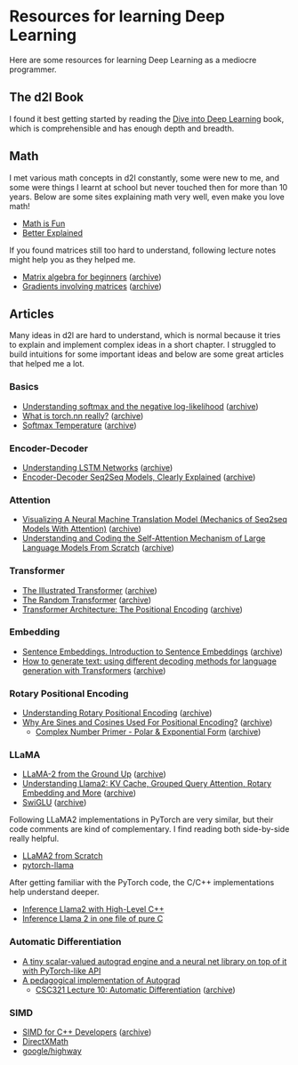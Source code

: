 # Resources for learning Deep Learning 

Here are some resources for learning Deep Learning as a mediocre programmer.

## The d2l Book

I found it best getting started by reading the [Dive into Deep Learning](https://d2l.ai) book, which is comprehensible and has enough depth and breadth.

## Math

I met various math concepts in d2l constantly, some were new to me, and some were things I learnt at school but never touched then for more than 10 years. Below are some sites explaining math very well, even make you love math!

- [Math is Fun](https://www.mathsisfun.com)
- [Better Explained](https://betterexplained.com)

If you found matrices still too hard to understand, following lecture notes might help you as they helped me.

- [Matrix algebra for beginners](https://vcp.med.harvard.edu/papers/matrices-1.pdf) ([archive](https://web.archive.org/web/20240112194052/https://vcp.med.harvard.edu/papers/matrices-1.pdf))
- [Gradients involving matrices](https://web.stanford.edu/class/math114/lecture_notes/gradients_involving_matrices.pdf) ([archive](https://web.archive.org/web/20240203013220/https://web.stanford.edu/class/math114/lecture_notes/gradients_involving_matrices.pdf))

## Articles

Many ideas in d2l are hard to understand, which is normal because it tries to explain and implement complex ideas in a short chapter. I struggled to build intuitions for some important ideas and below are some great articles that helped me a lot.

### Basics

- [Understanding softmax and the negative log-likelihood](https://ljvmiranda921.github.io/notebook/2017/08/13/softmax-and-the-negative-log-likelihood/) ([archive](https://web.archive.org/web/20231224030853/https://ljvmiranda921.github.io/notebook/2017/08/13/softmax-and-the-negative-log-likelihood/))
- [What is torch.nn really?](https://pytorch.org/tutorials/beginner/nn_tutorial.html) ([archive](https://web.archive.org/web/20231205022718/https://pytorch.org/tutorials/beginner/nn_tutorial.html))
- [Softmax Temperature](https://medium.com/mlearning-ai/softmax-temperature-5492e4007f71) ([archive](https://archive.is/vZnjH))

### Encoder-Decoder

- [Understanding LSTM Networks](https://colah.github.io/posts/2015-08-Understanding-LSTMs/) ([archive](https://web.archive.org/web/20240131082018/https://colah.github.io/posts/2015-08-Understanding-LSTMs/))
- [Encoder-Decoder Seq2Seq Models, Clearly Explained](https://medium.com/analytics-vidhya/encoder-decoder-seq2seq-models-clearly-explained-c34186fbf49b) ([archive](http://archive.today/PMVF1))

### Attention

- [Visualizing A Neural Machine Translation Model (Mechanics of Seq2seq Models With Attention)](https://jalammar.github.io/visualizing-neural-machine-translation-mechanics-of-seq2seq-models-with-attention/) ([archive](https://web.archive.org/web/20240206032804/https://jalammar.github.io/visualizing-neural-machine-translation-mechanics-of-seq2seq-models-with-attention/))
- [Understanding and Coding the Self-Attention Mechanism of Large Language Models From Scratch](https://sebastianraschka.com/blog/2023/self-attention-from-scratch.html) ([archive](https://web.archive.org/web/20240114155142/https://sebastianraschka.com/blog/2023/self-attention-from-scratch.html))

### Transformer

- [The Illustrated Transformer](http://jalammar.github.io/illustrated-transformer/) ([archive](https://web.archive.org/web/20240210055201/http://jalammar.github.io/illustrated-transformer/))
- [The Random Transformer](https://osanseviero.github.io/hackerllama/blog/posts/random_transformer/) ([archive](https://web.archive.org/web/20240210054909/https://osanseviero.github.io/hackerllama/blog/posts/random_transformer/))
- [Transformer Architecture: The Positional Encoding](https://kazemnejad.com/blog/transformer_architecture_positional_encoding/) ([archive](https://web.archive.org/web/*/https://kazemnejad.com/blog/transformer_architecture_positional_encoding/))

### Embedding

- [Sentence Embeddings. Introduction to Sentence Embeddings](https://osanseviero.github.io/hackerllama/blog/posts/sentence_embeddings/) ([archive](https://web.archive.org/web/20240208144837/https://osanseviero.github.io/hackerllama/blog/posts/sentence_embeddings/))
- [How to generate text: using different decoding methods for language generation with Transformers](https://huggingface.co/blog/how-to-generate) ([archive](https://web.archive.org/web/20240125075747/https://huggingface.co/blog/how-to-generate))

### Rotary Positional Encoding

- [Understanding Rotary Positional Encoding](https://medium.com/@ngiengkianyew/understanding-rotary-positional-encoding-40635a4d078e) ([archive](https://archive.is/Cdc9y))
- [Why Are Sines and Cosines Used For Positional Encoding?](https://mfaizan.github.io/2023/04/02/sines.html) ([archive](https://web.archive.org/web/20230419142252/https://mfaizan.github.io/2023/04/02/sines.html))
  - [Complex Number Primer - Polar & Exponential Form](https://tutorial.math.lamar.edu/Extras/ComplexPrimer/Forms.aspx) ([archive](https://web.archive.org/web/20240212093309/https://tutorial.math.lamar.edu/Extras/ComplexPrimer/Forms.aspx))

### LLaMA

- [LLaMA-2 from the Ground Up](https://cameronrwolfe.substack.com/p/llama-2-from-the-ground-up) ([archive](https://web.archive.org/web/20231123055809/https://cameronrwolfe.substack.com/p/llama-2-from-the-ground-up))
- [Understanding Llama2: KV Cache, Grouped Query Attention, Rotary Embedding and More](https://ai.plainenglish.io/understanding-llama2-kv-cache-grouped-query-attention-rotary-embedding-and-more-c17e5f49a6d7) ([archive](https://archive.is/Sqmci))
- [SwiGLU](https://kikaben.com/swiglu-2020/) ([archive](https://web.archive.org/web/20240105225430/https://kikaben.com/swiglu-2020/))

Following LLaMA2 implementations in PyTorch are very similar, but their code comments are kind of complementary. I find reading both side-by-side really helpful.

- [LLaMA2 from Scratch](https://github.com/aju22/LLaMA2)
- [pytorch-llama](https://github.com/hkproj/pytorch-llama)

After getting familiar with the PyTorch code, the C/C++ implementations help understand deeper.

- [Inference Llama2 with High-Level C++](https://github.com/frost-beta/llama2-high-level-cpp)
- [Inference Llama 2 in one file of pure C](https://github.com/karpathy/llama2.c)

### Automatic Differentiation

- [A tiny scalar-valued autograd engine and a neural net library on top of it with PyTorch-like API](https://github.com/karpathy/micrograd)
- [A pedagogical implementation of Autograd](https://github.com/mattjj/autodidact)
  - [CSC321 Lecture 10: Automatic Differentiation](http://www.cs.toronto.edu/~rgrosse/courses/csc321_2018/slides/lec10.pdf) ([archive](https://web.archive.org/web/20240208042020/http://www.cs.toronto.edu/~rgrosse/courses/csc321_2018/slides/lec10.pdf))

### SIMD

- [SIMD for C++ Developers](http://const.me/articles/simd/simd.pdf) ([archive](https://web.archive.org/web/20231128131819/http://const.me/articles/simd/simd.pdf))
- [DirectXMath](https://learn.microsoft.com/en-us/windows/win32/dxmath/pg-xnamath-getting-started)
- [google/highway](https://github.com/google/highway)

